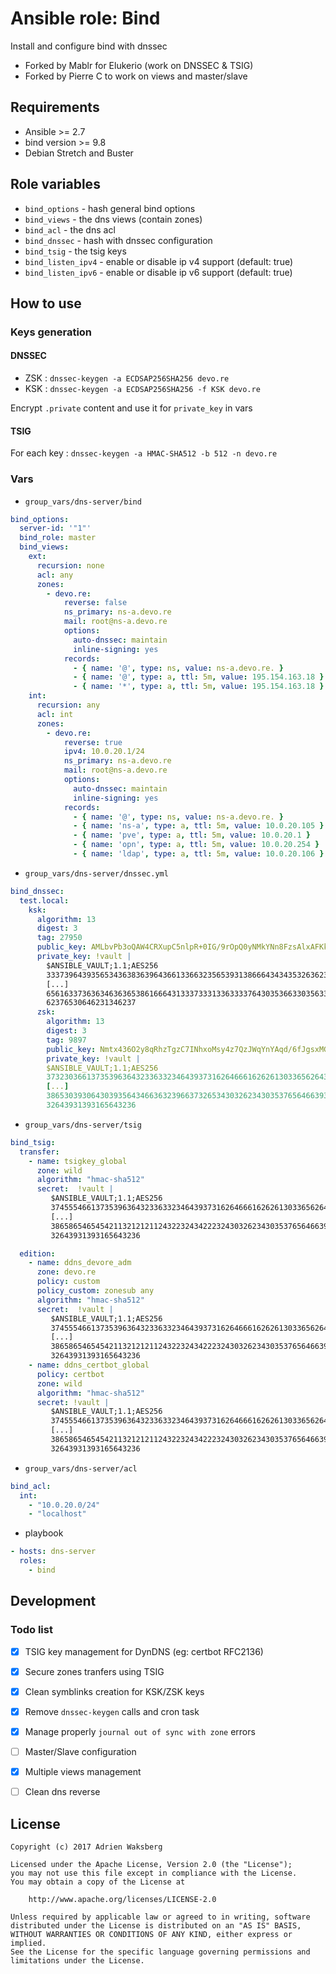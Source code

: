 # Ansible role: Bind

Install and configure bind with dnssec

- Forked by Mablr for Elukerio (work on DNSSEC & TSIG)
- Forked by Pierre C to work on views and master/slave

## Requirements

* Ansible >= 2.7
* bind version >= 9.8
* Debian Stretch and Buster

## Role variables

* `bind_options` - hash general bind options
* `bind_views` - the dns views (contain zones)
* `bind_acl` - the dns acl
* `bind_dnssec` - hash with dnssec configuration
* `bind_tsig` - the tsig keys
* `bind_listen_ipv4` - enable or disable ip v4 support (default: true)
* `bind_listen_ipv6` - enable or disable ip v6 support (default: true)
## How to use

### Keys generation

#### DNSSEC

- ZSK : `dnssec-keygen -a ECDSAP256SHA256 devo.re`
- KSK : `dnssec-keygen -a ECDSAP256SHA256 -f KSK devo.re`

Encrypt `.private` content and use it for `private_key` in vars

#### TSIG

For each key : `dnssec-keygen -a HMAC-SHA512 -b 512 -n devo.re`

### Vars

* `group_vars/dns-server/bind`

```yaml
bind_options:
  server-id: '"1"'
  bind_role: master
  bind_views:
    ext:
      recursion: none
      acl: any
      zones:
        - devo.re:
            reverse: false
            ns_primary: ns-a.devo.re
            mail: root@ns-a.devo.re
            options:
              auto-dnssec: maintain
              inline-signing: yes
            records:
              - { name: '@', type: ns, value: ns-a.devo.re. }
              - { name: '@', type: a, ttl: 5m, value: 195.154.163.18 }
              - { name: '*', type: a, ttl: 5m, value: 195.154.163.18 }
    int:
      recursion: any
      acl: int
      zones:
        - devo.re:
            reverse: true
            ipv4: 10.0.20.1/24
            ns_primary: ns-a.devo.re
            mail: root@ns-a.devo.re
            options:
              auto-dnssec: maintain
              inline-signing: yes
            records:
              - { name: '@', type: ns, value: ns-a.devo.re. }
              - { name: 'ns-a', type: a, ttl: 5m, value: 10.0.20.105 }
              - { name: 'pve', type: a, ttl: 5m, value: 10.0.20.1 }
              - { name: 'opn', type: a, ttl: 5m, value: 10.0.20.254 }
              - { name: 'ldap', type: a, ttl: 5m, value: 10.0.20.106 }
```

* `group_vars/dns-server/dnssec.yml`

```yaml
bind_dnssec:
  test.local:
    ksk:
      algorithm: 13
      digest: 3
      tag: 27950
      public_key: AMLbvPb3oQAW4CRXupC5nlpR+0IG/9rOpQ0yNMkYNn8FzsAlxAFKkTURzDBYI7ZEKwQbWXfzGt43N9lh7yB57A==
      private_key: !vault |
        $ANSIBLE_VAULT;1.1;AES256
        33373964393565343638363964366133663235653931386664343435326362333031323130363362
        [...]
        65616337363634636365386166643133373331336333376430353663303563346236316532336532
        62376530646231346237
      zsk:
        algorithm: 13
        digest: 3
        tag: 9897
        public_key: Nmtx436O2y8qRhzTgzC7INhxoMsy4z7QzJWqYnYAqd/6fJgsxMGRNwDIHs+xuSi1Zav0liOytIJzvC+VXJcEUg==
        private_key: !vault |
        $ANSIBLE_VAULT;1.1;AES256
        37323036613735396364323363323464393731626466616262613033656264343765306238353934
        [...]
        38653039306430393564346636323966373265343032623430353765646639366536663566653836
        32643931393165643236

```

* `group_vars/dns-server/tsig`

```yaml
bind_tsig:
  transfer:
    - name: tsigkey_global
      zone: wild
      algorithm: "hmac-sha512"
      secret:  !vault |
         $ANSIBLE_VAULT;1.1;AES256
         37455546613735396364323363323464393731626466616262613033656264343765306238353934
         [...]
         38658654654542113212121124322324342223243032623430353765646639366536663566653836
         32643931393165643236

  edition:
    - name: ddns_devore_adm
      zone: devo.re
      policy: custom
      policy_custom: zonesub any
      algorithm: "hmac-sha512"
      secret:  !vault |
         $ANSIBLE_VAULT;1.1;AES256
         37455546613735396364323363323464393731626466616262613033656264343765306238353934
         [...]
         38658654654542113212121124322324342223243032623430353765646639366536663566653836
         32643931393165643236
    - name: ddns_certbot_global
      policy: certbot
      zone: wild
      algorithm: "hmac-sha512"
      secret: !vault |
         $ANSIBLE_VAULT;1.1;AES256
         37455546613735396364323363323464393731626466616262613033656264343765306238353934
         [...]
         38658654654542113212121124322324342223243032623430353765646639366536663566653836
         32643931393165643236
```

* `group_vars/dns-server/acl`

```yaml
bind_acl:
  int:
    - "10.0.20.0/24"
    - "localhost"
```

* playbook

```yaml
- hosts: dns-server
  roles:
    - bind
```

## Development
### Todo list

- [x] TSIG key management for DynDNS (eg: certbot RFC2136)
- [x] Secure zones tranfers using TSIG
- [x] Clean symblinks creation for KSK/ZSK keys
- [x] Remove `dnssec-keygen` calls and cron task
- [x] Manage properly `journal out of sync with zone` errors
- [ ] Master/Slave configuration
- [x] Multiple views management
- [ ] Clean dns reverse


## License

```
Copyright (c) 2017 Adrien Waksberg

Licensed under the Apache License, Version 2.0 (the "License");
you may not use this file except in compliance with the License.
You may obtain a copy of the License at

    http://www.apache.org/licenses/LICENSE-2.0

Unless required by applicable law or agreed to in writing, software
distributed under the License is distributed on an "AS IS" BASIS,
WITHOUT WARRANTIES OR CONDITIONS OF ANY KIND, either express or implied.
See the License for the specific language governing permissions and
limitations under the License.
```
